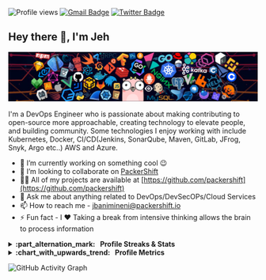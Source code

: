![Profile views](https://gpvc.arturio.dev/jbanimineni) [![Gmail Badge](https://img.shields.io/badge/-jbanimineni@packershift.io-c14438?style=flat&logo=Gmail&logoColor=white)](mailto:jbanimineni@packershift.io "Connect via Email")
[![Twitter Badge](https://img.shields.io/badge/-@jbanimineni-00acee?style=flat&logo=Twitter&logoColor=white)](https://twitter.com/intent/follow?screen_name=jbanimineni "Follow on Twitter")

## Hey there 👋, I'm Jeh

![Header](./header_1.png)

I'm a DevOps Engineer who is passionate about making contributing to open-source more approachable, creating technology to elevate people, and building community. Some technologies I enjoy working with include Kubernetes, Docker, CI/CD(Jenkins, SonarQube, Maven, GitLab, JFrog, Snyk, Argo etc..) AWS and Azure.

- 🔭 I’m currently working on something cool 😉
- 👯 I’m looking to collaborate on [PackerShift](https://github.com/packershift)
- 👨‍💻 All of my projects are available at [https://github.com/packershift](https://github.com/packershift)
- 💬 Ask me about anything related to DevOps/DevSecOPs/Cloud Services
- 📫 How to reach me - jbanimineni@packershift.io
- ⚡ Fun fact - I ❤️ Taking a break from intensive thinking allows the brain to process information

<details>
  <summary><b>:part_alternation_mark: &nbsp;&nbsp;Profile Streaks & Stats</b></summary>

![GitHub Stats](https://github-readme-stats.vercel.app/api?username=jbanimineni&show_icons=true&theme=synthwave)
![GitHub Streak stats](https://github-readme-streak-stats.herokuapp.com/?user=jbanimineni&show_icons=true&theme=shades-of-purple)

</details>

<details>
  <summary><b>:chart_with_upwards_trend: &nbsp;&nbsp;Profile Metrics</b></summary>

![GitHub Metrics](https://metrics.lecoq.io/jbanimineni?template=classic&base.indepth=true&base.hireable=true&base=header%2C%20activity%2C%20community%2C%20repositories%2C%20metadata&base.indepth=true&base.hireable=true&base.skip=false&config.timezone=Asia%2FCalcutta)

</details>

![GitHub Activity Graph](https://activity-graph.herokuapp.com/graph?username=jbanimineni)
